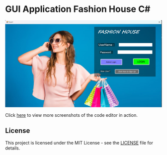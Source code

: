 # GUI Application Fashion House C#

![Main Screenshot](.readme/1.png)

Click [here](Screenshot.md) to view more screenshots of the code editor in action.

## License

This project is licensed under the MIT License - see the [LICENSE](LICENSE) file for details.
